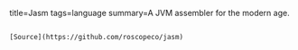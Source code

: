 title=Jasm
tags=language
summary=A JVM assembler for the modern age.
~~~~~~

[Source](https://github.com/roscopeco/jasm)

